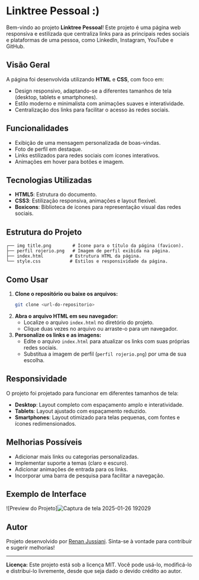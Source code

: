 # Linktree Pessoal :)

Bem-vindo ao projeto **Linktree Pessoal**! Este projeto é uma página web responsiva e estilizada que centraliza links para as principais redes sociais e plataformas de uma pessoa, como LinkedIn, Instagram, YouTube e GitHub.

## Visão Geral

A página foi desenvolvida utilizando **HTML** e **CSS**, com foco em:

- Design responsivo, adaptando-se a diferentes tamanhos de tela (desktop, tablets e smartphones).
- Estilo moderno e minimalista com animações suaves e interatividade.
- Centralização dos links para facilitar o acesso às redes sociais.

## Funcionalidades

- Exibição de uma mensagem personalizada de boas-vindas.
- Foto de perfil em destaque.
- Links estilizados para redes sociais com ícones interativos.
- Animações em hover para botões e imagem.

## Tecnologias Utilizadas

- **HTML5**: Estrutura do documento.
- **CSS3**: Estilização responsiva, animações e layout flexível.
- **Boxicons**: Biblioteca de ícones para representação visual das redes sociais.

## Estrutura do Projeto

```
┌── img title.png        # Ícone para o título da página (favicon).
├── perfil rojerio.png   # Imagem de perfil exibida na página.
├── index.html          # Estrutura HTML da página.
└── style.css           # Estilos e responsividade da página.
```

## Como Usar

1. **Clone o repositório ou baixe os arquivos:**
   ```bash
   git clone <url-do-repositorio>
   ```
2. **Abra o arquivo HTML em seu navegador:**
   - Localize o arquivo `index.html` no diretório do projeto.
   - Clique duas vezes no arquivo ou arraste-o para um navegador.
3. **Personalize os links e as imagens:**
   - Edite o arquivo `index.html` para atualizar os links com suas próprias redes sociais.
   - Substitua a imagem de perfil (`perfil rojerio.png`) por uma de sua escolha.

## Responsividade

O projeto foi projetado para funcionar em diferentes tamanhos de tela:

- **Desktop**: Layout completo com espaçamento amplo e interatividade.
- **Tablets**: Layout ajustado com espaçamento reduzido.
- **Smartphones**: Layout otimizado para telas pequenas, com fontes e ícones redimensionados.

## Melhorias Possíveis

- Adicionar mais links ou categorias personalizadas.
- Implementar suporte a temas (claro e escuro).
- Adicionar animações de entrada para os links.
- Incorporar uma barra de pesquisa para facilitar a navegação.

## Exemplo de Interface

![Preview do Projeto]![Captura de tela 2025-01-26 192029](https://github.com/user-attachments/assets/77d36e8e-e54f-43ec-98ae-d8f0cf2207a3)

## Autor

Projeto desenvolvido por [Renan Jussiani](https://www.linkedin.com/in/renan-jussiani/). Sinta-se à vontade para contribuir e sugerir melhorias!

---

**Licença:** Este projeto está sob a licença MIT. Você pode usá-lo, modificá-lo e distribuí-lo livremente, desde que seja dado o devido crédito ao autor.

